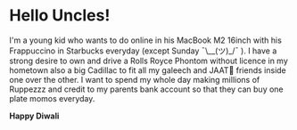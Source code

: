 # Hello Uncles!
I'm a young kid who wants to do online in his MacBook M2 16inch with his Frappuccino in Starbucks everyday (except Sunday ¯\\__(ツ)_/¯ ). I have a strong desire to own and drive a Rolls Royce Phontom without licence in my hometown also a big Cadillac to fit all my galeech and JAAT🔫 friends inside one over the other. I want to spend my whole day making millions of Ruppezzz and credit to my parents bank account so that they can buy one plate momos everyday.

****Happy Diwali****

<!---
Shalin0003/Shalin0003 is a ✨ special ✨ repository because its `README.md` (this file) appears on your GitHub profile.
You can click the Preview link to take a look at your changes.
--->
